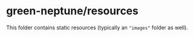 # green-neptune/resources

This folder contains static resources (typically an `"images"` folder as well).
